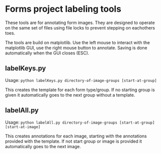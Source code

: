 # Forms project labeling tools
These tools are for annotating form images. They are designed to operate on the same set of files using file locks to prevent stepping on eachothers toes.

The tools are build on matplotlib. Use the left mouse to interact with the matplotlib GUI, use the right mouse button to annotate. Saving is done automatically when the GUI closes (ESC).

## labelKeys.py

Usage: `python labelKeys.py directory-of-image-groups [start-at-group]`

This creates the template for each form type/group. If no starting group is given it automatically goes to the next group without a template.

## labelAll.py

Usage: `python labelAll.py directory-of-image-groups [start-at-group] [start-at-image]`

This creates annotations for each image, starting with the annotations provided with the template. If not start group or image is provided it automatically goes to the next image.

